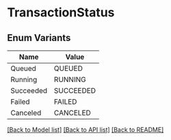 # TransactionStatus

## Enum Variants

| Name | Value |
|---- | -----|
| Queued | QUEUED |
| Running | RUNNING |
| Succeeded | SUCCEEDED |
| Failed | FAILED |
| Canceled | CANCELED |


[[Back to Model list]](../README.md#documentation-for-models) [[Back to API list]](../README.md#documentation-for-api-endpoints) [[Back to README]](../README.md)


